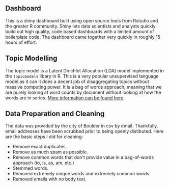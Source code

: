## Dashboard

This is a shiny dashboard built using open source tools from Rstudio and the greater R community. Shiny lets data scientists and analysts quickly build out high quality, code based dashboards with a limited amount of boilerplate code. The dashboard came together very quickly in roughly 15 hours of effort.

## Topic Modelling 

The topic model is a Latent Dirichlet Allocation (LDA) model implemented in the `topicmodels` libary in R. This is a very popular unsupervised language model as it can it does a decent job of disaggregating topics without massive computing power. It is a bag of words approach, meaning that we are purely looking at word counts by document without looking at how the words are in series. [More information can be found here](http://jmlr.org/papers/volume3/blei03a/blei03a.pdf).

## Data Preparation and Cleaning 

The data was provided by the city of Boulder in csv by email. Thankfully, email addresses have been scrubbed prior to being openly distibuted.  Here are the basic steps I did for cleaning:

* Remove exact duplicates.
* Remove as much spam as possible.
* Remove common words that don't provide value in a bag-of-words approach (to, is, as, am, etc.)
* Stemmed words. 
* Removed extremely unique words and extremely common words.
* Removed emails with no body text.